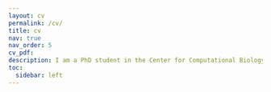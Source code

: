 ```yaml
---
layout: cv
permalink: /cv/
title: cv
nav: true
nav_order: 5
cv_pdf:
description: I am a PhD student in the Center for Computational Biology (CCB) at the University of California, Berkeley. My research interests include epigenomics, image analysis, Bayesian inference / variational inference, deep learning / machine learning.
toc:
  sidebar: left
---
```

